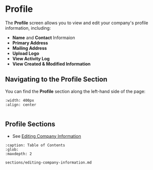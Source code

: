 
# Profile




The **Profile** screen allows you to view and edit your company's profile information, including:

- **Name** and **Contact** Informaion 
- **Primary Address** 
- **Mailing Address**
- **Upload Logo** 
- **View Activity Log** 
- **View Created & Modified Information** 


## Navigating to the Profile Section


You can find the **Profile** section along the left-hand side of the page:


```{figure} ../_static/solo_app/Profile/profile-location.png
:width: 400px
:align: center
```



```{include} ../QuickTips/TogglePrimarySidebar.md
```


## Profile Sections


- See [Editing Company Information](editing-company-information-2)

```{toctree}
:caption: Table of Contents 
:glob:
:maxdepth: 2

sections/editing-company-information.md
```